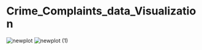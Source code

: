 # Crime_Complaints_data_Visualization
![newplot](https://user-images.githubusercontent.com/41470324/236892497-6cea26fd-1230-4c50-b350-a91d1a92991c.png)
![newplot (1)](https://user-images.githubusercontent.com/41470324/236892505-44a72a22-e045-4314-be2a-05b451793145.png)
